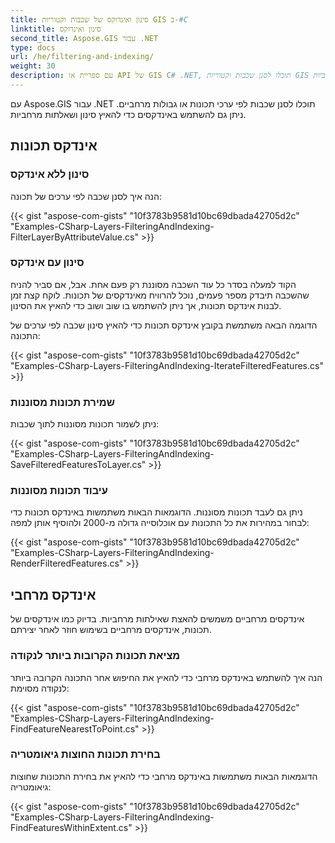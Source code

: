 ```yaml
---
title: סינון ואינדוקס של שכבות וקטוריות GIS ב-#C
linktitle: סינון ואינדוקס
second_title: Aspose.GIS עבור .NET
type: docs
url: /he/filtering-and-indexing/
weight: 30
description: עם ספריית או API של GIS C#‎ .NET, תוכלו לסנן שכבות וקטוריות GIS לפי ערכי תכונות או גבולות מרחביים. ניתן גם להשתמש באינדקסים כדי להאיץ סינון ושאלתות מרחביות.
---
```


עם Aspose.GIS עבור .NET תוכלו לסנן שכבות לפי ערכי תכונות או גבולות מרחביים. ניתן גם להשתמש באינדקסים כדי להאיץ סינון ושאלתות מרחביות.
## **אינדקס תכונות**
### **סינון ללא אינדקס**
הנה איך לסנן שכבה לפי ערכים של תכונה:

{{< gist "aspose-com-gists" "10f3783b9581d10bc69dbada42705d2c" "Examples-CSharp-Layers-FilteringAndIndexing-FilterLayerByAttributeValue.cs" >}}
### **סינון עם אינדקס**
הקוד למעלה בסדר כל עוד השכבה מסוננת רק פעם אחת. אבל, אם סביר להניח שהשכבה תיבדק מספר פעמים, נוכל להרוויח מאינדקסים של תכונות. לוקח קצת זמן לבנות אינדקס תכונות, אך ניתן להשתמש בו שוב ושוב כדי להאיץ את הסינון.

הדוגמה הבאה משתמשת בקובץ אינדקס תכונות כדי להאיץ סינון שכבה לפי ערכים של התכונה:

{{< gist "aspose-com-gists" "10f3783b9581d10bc69dbada42705d2c" "Examples-CSharp-Layers-FilteringAndIndexing-IterateFilteredFeatures.cs" >}}
### **שמירת תכונות מסוננות**
ניתן לשמור תכונות מסוננות לתוך שכבות:

{{< gist "aspose-com-gists" "10f3783b9581d10bc69dbada42705d2c" "Examples-CSharp-Layers-FilteringAndIndexing-SaveFilteredFeaturesToLayer.cs" >}}
### **עיבוד תכונות מסוננות**
ניתן גם לעבד תכונות מסוננות. הדוגמאות הבאות משתמשות באינדקס תכונות כדי לבחור במהירות את כל התכונות עם אוכלוסייה גדולה מ-2000 ולהוסיף אותן למפה:

{{< gist "aspose-com-gists" "10f3783b9581d10bc69dbada42705d2c" "Examples-CSharp-Layers-FilteringAndIndexing-RenderFilteredFeatures.cs" >}}
## **אינדקס מרחבי**
אינדקסים מרחביים משמשים להאצת שאילתות מרחביות. בדיוק כמו אינדקסים של תכונות, אינדקסים מרחביים בשימוש חוזר לאחר יצירתם.
### **מציאת תכונות הקרובות ביותר לנקודה**
הנה איך להשתמש באינדקס מרחבי כדי להאיץ את החיפוש אחר התכונה הקרובה ביותר לנקודה מסוימת:

{{< gist "aspose-com-gists" "10f3783b9581d10bc69dbada42705d2c" "Examples-CSharp-Layers-FilteringAndIndexing-FindFeatureNearestToPoint.cs" >}}
### **בחירת תכונות החוצות גיאומטריה**
הדוגמאות הבאות משתמשות באינדקס מרחבי כדי להאיץ את בחירת התכונות שחוצות גיאומטריה:

{{< gist "aspose-com-gists" "10f3783b9581d10bc69dbada42705d2c" "Examples-CSharp-Layers-FilteringAndIndexing-FindFeaturesWithinExtent.cs" >}}
